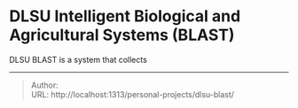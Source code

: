 # DLSU Intelligent Biological and Agricultural Systems (BLAST)


DLSU BLAST is a system that collects 


---

> Author: <no value>  
> URL: http://localhost:1313/personal-projects/dlsu-blast/  

